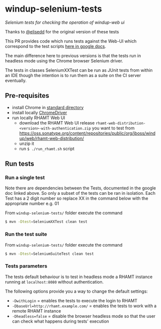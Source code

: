 # windup-selenium-tests
*Selenium tests for checking the operation of windup-web ui*

Thanks to [@elisedd](https://github.com/elisedd) for the original version of these tests

This PR provides code which runs tests against the Web-UI which correspond to the test scripts [here in google docs]( https://docs.google.com/spreadsheets/d/11LC8PYUxAmoMngBbFYJebZys69qNNvNxJx8iCadpZLQ/).

The main difference here to previous versions is that the tests run in headless mode using the Chrome browser Selenium driver.

The tests in classes SeleniumXXTest can be run as JUnit tests from within an IDE though the intention is to run them as a suite on the CI server eventually.

## Pre-requisites

- install Chrome in [standard directory](https://github.com/SeleniumHQ/selenium/wiki/ChromeDriver#requirements)
- install locally [ChromeDriver](https://github.com/SeleniumHQ/selenium/wiki/ChromeDriver)
- run locally RHAMT Web UI
   - download the RHAMT Web UI release `rhamt-web-distribution-<version>-with-authentication.zip` you want to test from https://oss.sonatype.org/content/repositories/public/org/jboss/windup/web/rhamt-web-distribution/
   - unzip it
   - run `$ ./run_rhamt.sh` script

## Run tests
### Run a single test
Note there are dependencies between the Tests, documented in the google doc linked above. So only a subset of the tests can be ran in isolation. Each Test has a 2 digit number so replace XX in the command below with the appropriate number e.g. 01

From `windup-selenium-tests/` folder execute the command
```bash
$ mvn -Dtest=SeleniumXXTest clean test
```

### Run the test suite
From `windup-selenium-tests/` folder execute the command
```bash
$ mvn -Dtest=SeleniumSuiteTest clean test
```
### Tests parameters
The tests default behaviour is to test in headless mode a RHAMT instance running at `localhost:8080` without authentication.

The following options provide you a way to change the default settings:

* `-DwithLogin` = enables the tests to execute the login to RHAMT
* `-DbaseUrl=http://rhamt.example.com/` = enables the tests to work with a remote RHAMT instance 
* `-Dheadless=false` = disable the browser headless mode so that the user can check what happens during tests' execution
